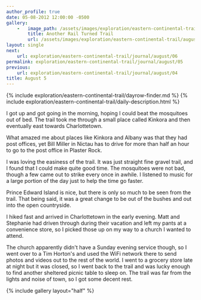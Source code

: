 ```yaml
---
author_profile: true
date: 05-08-2012 12:00:00 -0500
gallery:
    -   image_path: /assets/images/exploration/eastern-continental-trail/august/small/5-1.jpg
        title: Another Rail Turned Trail
        url: /assets/images/exploration/eastern-continental-trail/august/large/5-1.jpg
layout: single
next:
    url: exploration/eastern-continental-trail/journal/august/06
permalink: exploration/eastern-continental-trail/journal/august/05
previous:
    url: exploration/eastern-continental-trail/journal/august/04
title: August 5
---
```

{% include exploration/eastern-continental-trail/dayrow-finder.md %}
{% include exploration/eastern-continental-trail/daily-description.html %}

I got up and got going in the morning, hoping I could beat the mosquitoes out of bed. The trail took me through a small place called Kinkora and then eventually east towards Charlottetown.

What amazed me about places like Kinkora and Albany was that they had post offices, yet Bill Miller in Nictau has to drive for more than half an hour to go to the post office in Plaster Rock.

I was loving the easiness of the trail. It was just straight fine gravel trail, and I found that I could make quite good time. The mosquitoes were not bad, though a few came out to strike every once in awhile. I listened to music for a large portion of the day just to help the time go faster.

Prince Edward Island is nice, but there is only so much to be seen from the trail. That being said, it was a great change to be out of the bushes and out into the open countryside.

I hiked fast and arrived in Charlottetown in the early evening. Matt and Stephanie had driven through during their vacation and left my pants at a convenience store, so I picked those up on my way to a church I wanted to attend.

The church apparently didn't have a Sunday evening service though, so I went over to a Tim Horton's and used the WiFi network there to send photos and videos out to the rest of the world. I went to a grocery store late at night but it was closed, so I went back to the trail and was lucky enough to find another sheltered picnic table to sleep on. The trail was far from the lights and noise of town, so I got some decent rest.

{% include gallery layout="half" %}